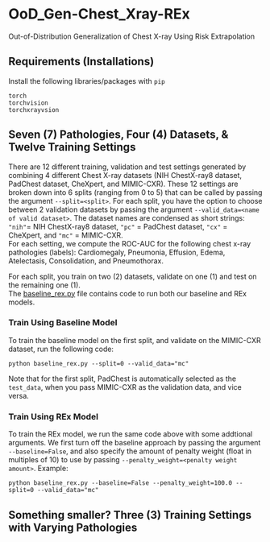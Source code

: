 # OoD_Gen-Chest_Xray-REx
Out-of-Distribution Generalization of Chest X-ray Using Risk Extrapolation

## Requirements (Installations)
Install the following libraries/packages with `pip`
```
torch 
torchvision
torchxrayvsion
```
## Seven (7) Pathologies, Four (4) Datasets, & Twelve Training Settings
There are 12 different training, validation and test settings generated by combining 4 different Chest X-ray datasets (NIH ChestX-ray8 dataset, PadChest dataset, CheXpert, and MIMIC-CXR). These 12 settings are broken down into 6 splits (ranging from 0 to 5) that can be called by passing the argument `--split=<split>`. For each split, you have the option to choose between 2 validation datasets by passing the argument `--valid_data=<name of valid dataset>`. 
The dataset names are condensed as short strings: `"nih"`= NIH ChestX-ray8 dataset, `"pc"` = PadChest dataset, `"cx"` = CheXpert, and `"mc"` = MIMIC-CXR. \
For each setting, we compute the ROC-AUC for the following chest x-ray pathologies (labels): Cardiomegaly, Pneumonia, Effusion, Edema, Atelectasis, Consolidation, and Pneumothorax.

For each split, you train on two (2) datasets, validate on one (1) and test on the remaining one (1). \
The [baseline_rex.py](https://github.com/etetteh/OoD_Gen-Chest_Xray-REx/blob/main/baseline_rex.py) file contains code to run both our baseline and REx models.

### Train Using Baseline Model
To train the baseline model on the first split, and validate on the MIMIC-CXR dataset, run the following code:
```
python baseline_rex.py --split=0 --valid_data="mc"
```
Note that for the first split, PadChest is automatically selected as the `test_data`, when you pass MIMIC-CXR as the validation data, and vice versa.

### Train Using REx Model
To train the REx model, we run the same code above with some addtional arguments. We first turn off the baseline approach by passing the argument 
`--baseline=False`, and also specify the amount of penalty weight (float in multiples of 10) to use by passing `--penalty_weight=<penalty weight amount>`. Example: 
```
python baseline_rex.py --baseline=False --penalty_weight=100.0 --split=0 --valid_data="mc"
```

## Something smaller? Three (3) Training Settings with Varying Pathologies
